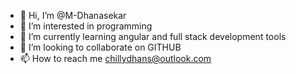- 👋 Hi, I’m @M-Dhanasekar
- 👀 I’m interested in programming
- 🌱 I’m currently learning angular and full stack development tools
- 💞️ I’m looking to collaborate on GITHUB
- 📫 How to reach me chillydhans@outlook.com

<!---
M-Dhanasekar/M-Dhanasekar is a ✨ special ✨ repository because its `README.md` (this file) appears on your GitHub profile.
You can click the Preview link to take a look at your changes.
--->
